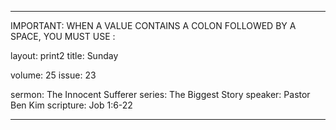 ---

IMPORTANT: WHEN A VALUE CONTAINS A COLON FOLLOWED BY A SPACE, YOU MUST USE &#58;

layout: print2
title: Sunday

volume: 25
issue: 23

sermon: The Innocent Sufferer
series: The Biggest Story
speaker: Pastor Ben Kim
scripture: Job 1:6-22

---